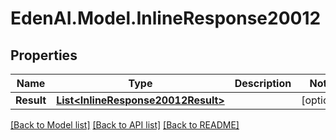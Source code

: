 # EdenAI.Model.InlineResponse20012
## Properties

Name | Type | Description | Notes
------------ | ------------- | ------------- | -------------
**Result** | [**List&lt;InlineResponse20012Result&gt;**](InlineResponse20012Result.md) |  | [optional] 

[[Back to Model list]](../README.md#documentation-for-models) [[Back to API list]](../README.md#documentation-for-api-endpoints) [[Back to README]](../README.md)

